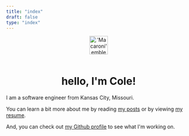 ```yaml
---
title: "index"
draft: false
type: "index"
---
```


<header>
  <img src="/images/brand/Macaroni.svg" alt="'Macaroni' emblem" width="50" height="50">
</header>

<h1 style="text-align: center">hello, I'm Cole!</h1>

I am a software engineer from Kansas City, Missouri.

You can learn a bit more about me by reading [my posts](/posts) or by viewing [my resume](/2018/02/Cole_Lawrence_resume.pdf).

And, you can check out [my Github profile](https://github.com/colelawrence) to see what I'm working on.